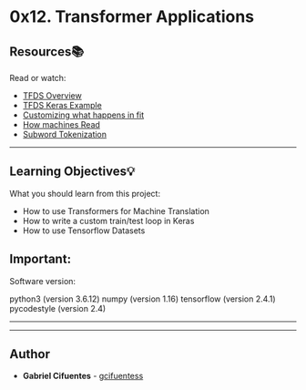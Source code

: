 # 0x12. Transformer Applications

## Resources:books:
Read or watch:
* [TFDS Overview](https://intranet.hbtn.io/rltoken/jxxAqYmZVG_896LjsHA0SA)
* [TFDS Keras Example](https://intranet.hbtn.io/rltoken/3jhsMi8_VIZd2uzlyN-SaQ)
* [Customizing what happens in fit](https://intranet.hbtn.io/rltoken/PBFAFa4q7sbMhLyrBg84Xg)
* [How machines Read](https://intranet.hbtn.io/rltoken/61ltOBL6h8CdkI21_AAYkg)
* [Subword Tokenization](https://intranet.hbtn.io/rltoken/XjADZeVRq12ZnBTDA0sgdQ)

---
## Learning Objectives:bulb:
What you should learn from this project:

* How to use Transformers for Machine Translation
* How to write a custom train/test loop in Keras
* How to use Tensorflow Datasets

## Important:

Software version:

python3 (version 3.6.12)
numpy (version 1.16)
tensorflow (version 2.4.1)
pycodestyle (version 2.4)

---
---

## Author
* **Gabriel Cifuentes** - [gcifuentess](https://github.com/gcifuentess)